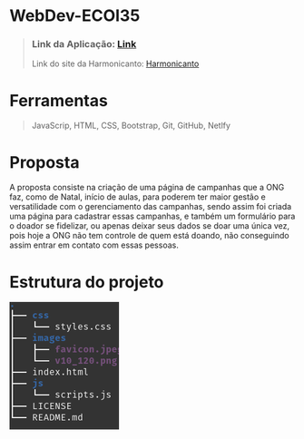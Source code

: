# WebDev-ECOI35
> ### Link da Aplicação: [Link](https://stupefied-mirzakhani-9a56f8.netlify.app/)
> Link do site da Harmonicanto: [Harmonicanto](http://www.harmonicanto.org.br/)
# Ferramentas
>  JavaScrip, HTML, CSS, Bootstrap, Git, GitHub, Netlfy
# Proposta
A proposta consiste na criação de uma página de campanhas que a ONG faz, como de Natal, início de aulas, para poderem ter maior gestão e versatilidade com o gerenciamento das campanhas, sendo assim foi criada uma página para cadastrar essas campanhas, e também um formulário para o doador se fidelizar, ou apenas deixar seus dados se doar uma única vez, pois hoje a ONG não tem controle de quem está doando, não conseguindo assim entrar em contato com essas pessoas.
# Estrutura do projeto
<img src="images/tree.png">